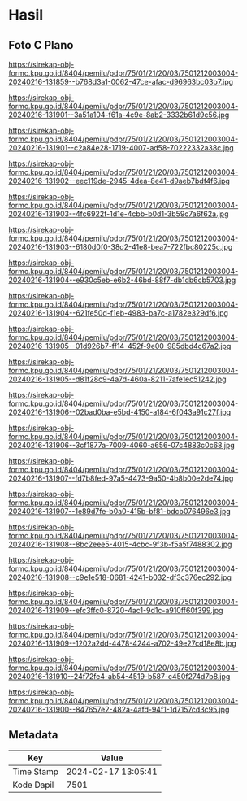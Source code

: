 # Hasil

## Foto C Plano

https://sirekap-obj-formc.kpu.go.id/8404/pemilu/pdpr/75/01/21/20/03/7501212003004-20240216-131859--b768d3a1-0062-47ce-afac-d96963bc03b7.jpg

https://sirekap-obj-formc.kpu.go.id/8404/pemilu/pdpr/75/01/21/20/03/7501212003004-20240216-131901--3a51a104-f61a-4c9e-8ab2-3332b61d9c56.jpg

https://sirekap-obj-formc.kpu.go.id/8404/pemilu/pdpr/75/01/21/20/03/7501212003004-20240216-131901--c2a84e28-1719-4007-ad58-70222332a38c.jpg

https://sirekap-obj-formc.kpu.go.id/8404/pemilu/pdpr/75/01/21/20/03/7501212003004-20240216-131902--eec119de-2945-4dea-8e41-d9aeb7bdf4f6.jpg

https://sirekap-obj-formc.kpu.go.id/8404/pemilu/pdpr/75/01/21/20/03/7501212003004-20240216-131903--4fc6922f-1d1e-4cbb-b0d1-3b59c7a6f62a.jpg

https://sirekap-obj-formc.kpu.go.id/8404/pemilu/pdpr/75/01/21/20/03/7501212003004-20240216-131903--6180d0f0-38d2-41e8-bea7-722fbc80225c.jpg

https://sirekap-obj-formc.kpu.go.id/8404/pemilu/pdpr/75/01/21/20/03/7501212003004-20240216-131904--e930c5eb-e6b2-46bd-88f7-db1db6cb5703.jpg

https://sirekap-obj-formc.kpu.go.id/8404/pemilu/pdpr/75/01/21/20/03/7501212003004-20240216-131904--621fe50d-f1eb-4983-ba7c-a1782e329df6.jpg

https://sirekap-obj-formc.kpu.go.id/8404/pemilu/pdpr/75/01/21/20/03/7501212003004-20240216-131905--01d926b7-ff14-452f-9e00-985dbd4c67a2.jpg

https://sirekap-obj-formc.kpu.go.id/8404/pemilu/pdpr/75/01/21/20/03/7501212003004-20240216-131905--d81f28c9-4a7d-460a-8211-7afe1ec51242.jpg

https://sirekap-obj-formc.kpu.go.id/8404/pemilu/pdpr/75/01/21/20/03/7501212003004-20240216-131906--02bad0ba-e5bd-4150-a184-6f043a91c27f.jpg

https://sirekap-obj-formc.kpu.go.id/8404/pemilu/pdpr/75/01/21/20/03/7501212003004-20240216-131906--3cf1877a-7009-4060-a656-07c4883c0c68.jpg

https://sirekap-obj-formc.kpu.go.id/8404/pemilu/pdpr/75/01/21/20/03/7501212003004-20240216-131907--fd7b8fed-97a5-4473-9a50-4b8b00e2de74.jpg

https://sirekap-obj-formc.kpu.go.id/8404/pemilu/pdpr/75/01/21/20/03/7501212003004-20240216-131907--1e89d7fe-b0a0-415b-bf81-bdcb076496e3.jpg

https://sirekap-obj-formc.kpu.go.id/8404/pemilu/pdpr/75/01/21/20/03/7501212003004-20240216-131908--8bc2eee5-4015-4cbc-9f3b-f5a5f7488302.jpg

https://sirekap-obj-formc.kpu.go.id/8404/pemilu/pdpr/75/01/21/20/03/7501212003004-20240216-131908--c9e1e518-0681-4241-b032-df3c376ec292.jpg

https://sirekap-obj-formc.kpu.go.id/8404/pemilu/pdpr/75/01/21/20/03/7501212003004-20240216-131909--efc3ffc0-8720-4ac1-9d1c-a910ff60f399.jpg

https://sirekap-obj-formc.kpu.go.id/8404/pemilu/pdpr/75/01/21/20/03/7501212003004-20240216-131909--1202a2dd-4478-4244-a702-49e27cd18e8b.jpg

https://sirekap-obj-formc.kpu.go.id/8404/pemilu/pdpr/75/01/21/20/03/7501212003004-20240216-131910--24f72fe4-ab54-4519-b587-c450f274d7b8.jpg

https://sirekap-obj-formc.kpu.go.id/8404/pemilu/pdpr/75/01/21/20/03/7501212003004-20240216-131900--847657e2-482a-4afd-94f1-1d7157cd3c95.jpg


## Metadata

| Key        | Value               |
| ---------- | ------------------- |
| Time Stamp | 2024-02-17 13:05:41 |
| Kode Dapil | 7501                |



